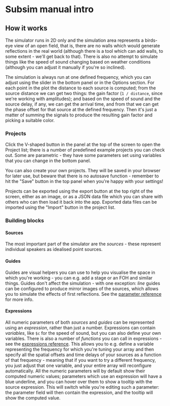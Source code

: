 # Subsim manual intro

## How it works

The simulator runs in 2D only and the simulation area represents a birds-eye
view of an open field, that is, there are no walls which would generate
reflections in the real world (although there is a tool which can add walls,
to some extent - we'll get back to that). There is also no attempt to simulate
things like the speed of sound changing based on weather conditions (although
you can adjust it manually if you're so inclined).

The simulation is always run at one defined frequency, which you can adjust
using the slider in the bottom panel or in the Options section. For each point
in the plot the distance to each source is computed; from the source distance
we can get two things: the gain factor (`1 / distance`, since we're working with
amplitudes); and based on the speed of sound and the source delay, if any, we
can get the arrival time, and from that we can get the phase offset for that
source at the defined frequency. Then it's just a matter of summing the signals
to produce the resulting gain factor and picking a suitable color.

### Projects

Click the V-shaped button in the panel at the top of the screen to open the
Project list; there is a number of predefined example projects you can check out.
Some are parametric - they have some parameters set using variables that you can
change in the bottom panel.

You can also create your own projects. They will be saved in your browser for
later use, but beware that there is no autosave function - remember to hit the
"Save" button in the top panel when you're happy with your settings!

Projects can be exported using the export button at the top right of the screen,
either as an image, or as a JSON data file which you can share with others who
can then load it back into the app. Exported data files can be imported using
the "Import" button in the project list.

### Building blocks

#### Sources

The most important part of the simulator are the _sources_ - these represent
individual speakers as idealised point sources.

#### Guides

Guides are visual helpers you can use to help you visualise the space in which
you're working - you can e.g. add a stage or an FOH and similar things.
Guides don't affect the simulation - with one exception: _line_ guides can be
configured to produce mirror images of the sources, which allows you to simulate
the effects of first reflections. See the [parameter reference](params.md) for
more info.

#### Expressions

All numeric parameters of both _sources_ and _guides_ can be represented using
an _expression_, rather than just a number. Expressions can contain _variables_,
like `$c` for the speed of sound, but you can also define your own variables.
There is also a number of _functions_ you can call in expressions - see the
[expressions reference](expressions.md). This allows you to e.g. define a
variable representing the frequency for which you're tuning your array and then
specify all the spatial offsets and time delays of your sources as a function of
that frequency - meaning that if you want to try a different frequency, you just
adjust that one variable, and your entire array will reconfigure automatically.
All the numeric parameters will by default show their computed numeric values;
parameters which use an expression will have a blue underline, and you can hover
over them to show a tooltip with the source expression. This will switch while
you're editing such a parameter: the parameter field will then contain the
expression, and the tooltip will show the computed value.

